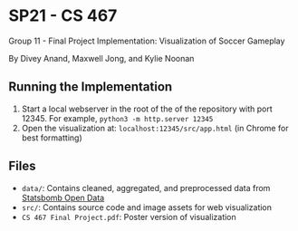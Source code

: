 # SP21 - CS 467
Group 11 - Final Project Implementation: Visualization of Soccer Gameplay

By Divey Anand, Maxwell Jong, and Kylie Noonan

## Running the Implementation
1. Start a local webserver in the root of the of the repository with port 12345. For example, `python3 -m http.server 12345`
2. Open the visualization at: `localhost:12345/src/app.html` (in Chrome for best formatting)

## Files
* `data/`: Contains cleaned, aggregated, and preprocessed data from [Statsbomb Open Data](https://github.com/statsbomb/open-data)
* `src/`: Contains source code and image assets for web visualization
* `CS 467 Final Project.pdf`: Poster version of visualization
